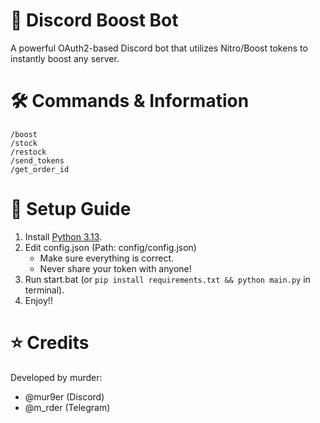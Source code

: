 # 🚀 Discord Boost Bot
A powerful OAuth2-based Discord bot that utilizes Nitro/Boost tokens to instantly boost any server.

# 🛠️ Commands & Information
```
/boost
/stock
/restock
/send_tokens
/get_order_id
```

# 📜 Setup Guide
1) Install [Python 3.13](https://www.python.org/downloads/release/python-3132/).
2) Edit config.json (Path: config/config.json)
   - Make sure everything is correct.
   - Never share your token with anyone!
3) Run start.bat (or `pip install requirements.txt && python main.py` in terminal).
4) Enjoy!!

# ⭐ Credits
Developed by murder:
- @mur9er (Discord)
- @m_rder (Telegram)
